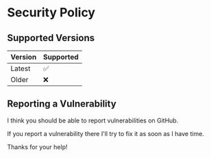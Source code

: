 # Security Policy

## Supported Versions

| Version | Supported          |
| ------- | ------------------ |
| Latest  | :white_check_mark: |
| Older   | :x:                |

## Reporting a Vulnerability

I think you should be able to report vulnerabilities on GitHub.

If you report a vulnerability there I'll try to fix it as soon as I have time.

Thanks for your help!
